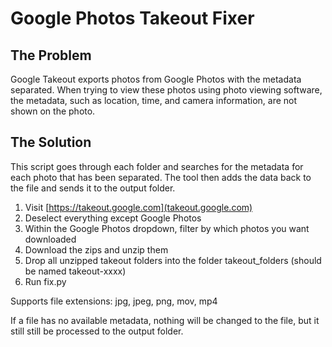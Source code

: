 # Google Photos Takeout Fixer

## The Problem
Google Takeout exports photos from Google Photos with the metadata separated. When trying to view these photos using photo viewing software, the metadata, such as location, time, and camera information, are not shown on the photo.

## The Solution
This script goes through each folder and searches for the metadata for each photo that has been separated. The tool then adds the data back to the file and sends it to the output folder.

1. Visit [https://takeout.google.com](takeout.google.com)
2. Deselect everything except Google Photos
3. Within the Google Photos dropdown, filter by which photos you want downloaded
4. Download the zips and unzip them
5. Drop all unzipped takeout folders into the folder takeout_folders (should be named takeout-xxxx)
6. Run fix.py

Supports file extensions: jpg, jpeg, png, mov, mp4

If a file has no available metadata, nothing will be changed to the file, but it still still be processed to the output folder. 